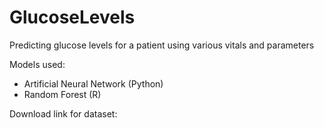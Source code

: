 # GlucoseLevels
Predicting glucose levels for a patient using various vitals and parameters

Models used:
- Artificial Neural Network (Python)
- Random Forest (R)

Download link for dataset:
